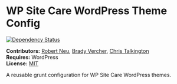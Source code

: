# WP Site Care WordPress Theme Config

[![Dependency Status](https://david-dm.org/wpsitecare/sitecare-theme-config.svg)](https://david-dm.org/wpsitecare/sitecare-theme-config)

__Contributors:__ [Robert Neu](https://github.com/robneu), [Brady Vercher](https://github.com/bradyvercher), [Chris Talkington](https://github.com/ctalkington)  
__Requires:__ WordPress  
__License:__ [MIT](http://wpsitecare.mit-license.org/)  

A reusable grunt configuration for WP Site Care WordPress themes.
